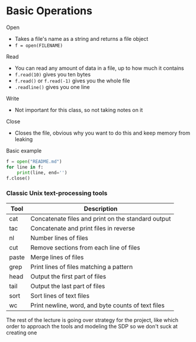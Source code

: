 # Basic Operations

Open
- Takes a file's name as a string and returns a file object
- `f = open(FILENAME)`

Read
- You can read any amount of data in a file, up to how much it contains
- `f.read(10)` gives you ten bytes
- `f.read()` or `f.read(-1)` gives you the whole file
- `.readline()` gives you one line

Write
- Not important for this class, so not taking notes on it

Close
- Closes the file, obvious why you want to do this and keep memory from leaking

Basic example
```python
f = open("README.md")
for line in f:
	print(line, end='')
f.close()
```

### Classic Unix text-processing tools

| Tool  | Description                                        |
| ----- | -------------------------------------------------- |
| cat   | Concatenate files and print on the standard output |
| tac   | Concatenate and print files in reverse             |
| nl    | Number lines of files                              |
| cut   | Remove sections from each line of files            |
| paste | Merge lines of files                               |
| grep  | Print lines of files matching a pattern            |
| head  | Output the first part of files                     |
| tail  | Output the last part of files                      |
| sort  | Sort lines of text files                           |
| wc    | Print newline, word, and byte counts of text files |

The rest of the lecture is going over strategy for the project, like which order to approach the tools and modeling the SDP so we don't suck at creating one